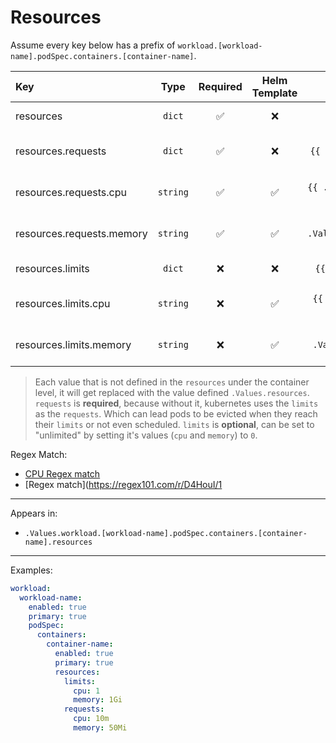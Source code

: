 # Resources

Assume every key below has a prefix of `workload.[workload-name].podSpec.containers.[container-name]`.

| Key                       |   Type   | Required | Helm Template |                          Default                           | Description                                  |
| :------------------------ | :------: | :------: | :-----------: | :--------------------------------------------------------: | :------------------------------------------- |
| resources                 |  `dict`  |    ✅    |      ❌       |         `{{ .Values.resources }}`         | Define resources for the container           |
| resources.requests        |  `dict`  |    ✅    |      ❌       |    `{{ .Values.resources.requests }}`     | Define the requests for the container        |
| resources.requests.cpu    | `string` |    ✅    |      ✅       |  `{{ .Values.resources.requests.cpu }}`   | Define the requests.cpu for the container    |
| resources.requests.memory | `string` |    ✅    |      ✅       | `{{ .Values.resources.requests.memory }}` | Define the requests.memory for the container |
| resources.limits          |  `dict`  |    ❌    |      ❌       |     `{{ .Values.resources.limits }}`      | Define the limits for the container          |
| resources.limits.cpu      | `string` |    ❌    |      ✅       |   `{{ .Values.resources.limits.cpu }}`    | Define the limits.cpu for the container      |
| resources.limits.memory   | `string` |    ❌    |      ✅       |  `{{ .Values.resources.limits.memory }}`  | Define the limits.memory for the container   |

> Each value that is not defined in the `resources` under the container level, it will get replaced with the value defined `.Values.resources`.
> `requests` is **required**, because without it, kubernetes uses the `limits` as the `requests`. Which can lead pods to be evicted when they reach their `limits` or not even scheduled.
> `limits` is **optional**, can be set to "unlimited" by setting it's values (`cpu` and `memory`) to `0`.

Regex Match:

- [CPU Regex match](https://regex101.com/r/D4HouI/1)
- [Regex match](https://regex101.com/r/D4HouI/1

---

Appears in:

- `.Values.workload.[workload-name].podSpec.containers.[container-name].resources`

---

Examples:

```yaml
workload:
  workload-name:
    enabled: true
    primary: true
    podSpec:
      containers:
        container-name:
          enabled: true
          primary: true
          resources:
            limits:
              cpu: 1
              memory: 1Gi
            requests:
              cpu: 10m
              memory: 50Mi
```
